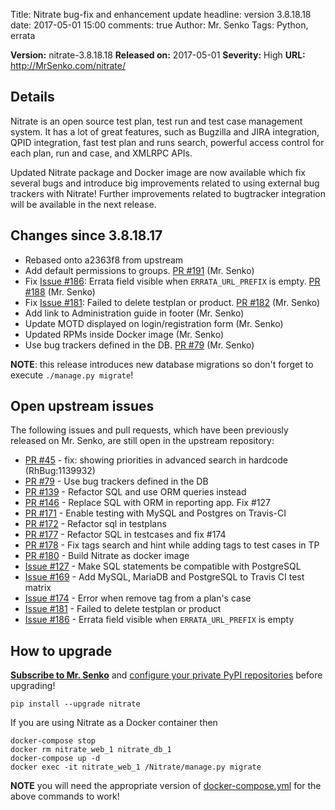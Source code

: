 Title: Nitrate bug-fix and enhancement update
headline: version 3.8.18.18
date: 2017-05-01 15:00
comments: true
Author: Mr. Senko
Tags: Python, errata

**Version:** nitrate-3.8.18.18
**Released on:** 2017-05-01
**Severity:** High
**URL:** <http://MrSenko.com/nitrate/>

Details
-------

Nitrate is an open source test plan, test run and test case management system.
It has a lot of great features, such as
Bugzilla and JIRA integration, QPID integration, fast test plan and runs search,
powerful access control for each plan, run and case, and XMLRPC APIs.

Updated Nitrate package and Docker image are now available which fix several bugs
and introduce big improvements related to using external bug trackers with Nitrate!
Further improvements related to bugtracker integration will be available in the
next release.


Changes since 3.8.18.17
-----------------------

- Rebased onto a2363f8 from upstream
- Add default permissions to groups.
  [PR #191](https://github.com/Nitrate/Nitrate/pull/191) (Mr. Senko)
- Fix
  [Issue #186](https://github.com/Nitrate/Nitrate/issues/186):
  Errata field visible when `ERRATA_URL_PREFIX` is empty.
  [PR #188](https://github.com/Nitrate/Nitrate/pull/188) (Mr. Senko)
- Fix
  [Issue #181](https://github.com/Nitrate/Nitrate/issues/181):
  Failed to delete testplan or product.
  [PR #182](https://github.com/Nitrate/Nitrate/pull/182) (Mr. Senko)
- Add link to Administration guide in footer (Mr. Senko)
- Update MOTD displayed on login/registration form (Mr. Senko)
- Updated RPMs inside Docker image (Mr. Senko)
- Use bug trackers defined in the DB.
  [PR #79](https://github.com/Nitrate/Nitrate/pull/79) (Mr. Senko)

**NOTE**: this release introduces new database migrations so don't forget to
execute `./manage.py migrate`!

Open upstream issues
---------------------

The following issues and pull requests, which have been previously released on
Mr. Senko, are still open in the upstream repository:

- [PR #45](https://github.com/Nitrate/Nitrate/pull/45) -
  fix: showing priorities in advanced search in hardcode (RhBug:1139932)
- [PR #79](https://github.com/Nitrate/Nitrate/pull/79) -
  Use bug trackers defined in the DB
- [PR #139](https://github.com/Nitrate/Nitrate/pull/139) -
  Refactor SQL and use ORM queries instead
- [PR #146](https://github.com/Nitrate/Nitrate/pull/146) -
  Replace SQL with ORM in reporting app. Fix #127
- [PR #171](https://github.com/Nitrate/Nitrate/pull/171) -
  Enable testing with MySQL and Postgres on Travis-CI
- [PR #172](https://github.com/Nitrate/Nitrate/pull/172) -
  Refactor sql in testplans
- [PR #177](https://github.com/Nitrate/Nitrate/pull/177) -
  Refactor SQL in testcases and fix #174
- [PR #178](https://github.com/Nitrate/Nitrate/pull/178) -
  Fix tags search and hint while adding tags to test cases in TP
- [PR #180](https://github.com/Nitrate/Nitrate/pull/180) -
  Build Nitrate as docker image
- [Issue #127](https://github.com/Nitrate/Nitrate/issues/127) -
  Make SQL statements be compatible with PostgreSQL
- [Issue #169](https://github.com/Nitrate/Nitrate/issues/169) -
  Add MySQL, MariaDB and PostgreSQL to Travis CI test matrix
- [Issue #174](https://github.com/Nitrate/Nitrate/issues/174) -
  Error when remove tag from a plan's case
- [Issue #181](https://github.com/Nitrate/Nitrate/issues/181) -
  Failed to delete testplan or product
- [Issue #186](https://github.com/Nitrate/Nitrate/issues/186) -
  Errata field visible when `ERRATA_URL_PREFIX` is empty


How to upgrade
---------------

**[Subscribe to Mr. Senko]({filename}pages/subscribe.html)** and
[configure your private PyPI repositories]({filename}2017-01-22-private-pypi.markdown)
before upgrading!

    pip install --upgrade nitrate

If you are using Nitrate as a Docker container then

    docker-compose stop
    docker rm nitrate_web_1 nitrate_db_1
    docker-compose up -d
    docker exec -it nitrate_web_1 /Nitrate/manage.py migrate

**NOTE** you will need the appropriate version of
[docker-compose.yml](https://github.com/MrSenko/Nitrate/blob/version_3.8.18/docker-compose.yml)
for the above commands to work!
